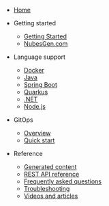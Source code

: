 * [Home](./README.md)

* Getting started
    * [Getting Started](getting-started.md)
    * [NubesGen.com](https://nubesgen.com)
 
* Language support
    * [Docker](docker.md)
    * [Java](java.md)
    * [Spring Boot](spring-boot.md)
    * [Quarkus](quarkus.md)
    * [.NET](dot-net.md)
    * [Node.js](nodejs.md)

* GitOps
    * [Overview](gitops-overview.md)
    * [Quick start](gitops-quick-start.md)

* Reference
    * [Generated content](what-is-being-generated.md)
    * [REST API reference](command-line.md)
    * [Frequently asked questions](frequently-asked-questions.md)
    * [Troubleshooting](troubleshooting.md)
    * [Videos and articles](references.md)
